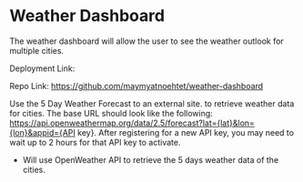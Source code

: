 # Weather Dashboard

The weather dashboard will allow the user to see the weather outlook for multiple cities.

Deployment Link:

Repo Link: https://github.com/maymyatnoehtet/weather-dashboard

Use the 5 Day Weather Forecast to an external site. to retrieve weather data for cities. The base URL should look like the following: https://api.openweathermap.org/data/2.5/forecast?lat={lat}&lon={lon}&appid={API key}. After registering for a new API key, you may need to wait up to 2 hours for that API key to activate.


- Will use OpenWeather API to retrieve the 5 days weather data of the cities.

